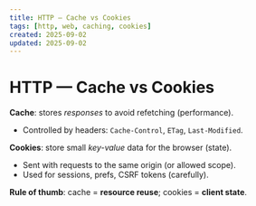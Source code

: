 ```yaml
---
title: HTTP — Cache vs Cookies
tags: [http, web, caching, cookies]
created: 2025-09-02
updated: 2025-09-02
---
```


# HTTP — Cache vs Cookies

**Cache**: stores _responses_ to avoid refetching (performance).

- Controlled by headers: `Cache-Control`, `ETag`, `Last-Modified`.

**Cookies**: store small _key-value_ data for the browser (state).

- Sent with requests to the same origin (or allowed scope).
- Used for sessions, prefs, CSRF tokens (carefully).

**Rule of thumb**: cache = **resource reuse**; cookies = **client state**.
